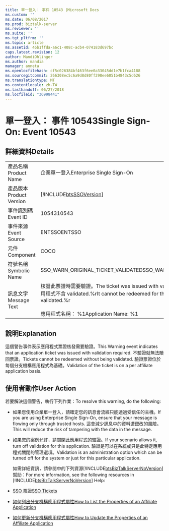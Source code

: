 ```yaml
---
title: 單一登入： 事件 10543 |Microsoft Docs
ms.custom: ''
ms.date: 06/08/2017
ms.prod: biztalk-server
ms.reviewer: ''
ms.suite: ''
ms.tgt_pltfrm: ''
ms.topic: article
ms.assetid: 46b1ffda-a6c1-408c-acb4-074183d697bc
caps.latest.revision: 12
author: MandiOhlinger
ms.author: mandia
manager: anneta
ms.openlocfilehash: cf5c026384bf463f6ee0a33045dd1e7b1fca4188
ms.sourcegitcommit: 266308ec5c6a9d8d80ff298ee6051b4843c5d626
ms.translationtype: MT
ms.contentlocale: zh-TW
ms.lasthandoff: 06/27/2018
ms.locfileid: "36998441"
---
```

# <a name="single-sign-on-event-10543"></a><span data-ttu-id="0cebf-102">單一登入： 事件 10543</span><span class="sxs-lookup"><span data-stu-id="0cebf-102">Single Sign-On: Event 10543</span></span>
## <a name="details"></a><span data-ttu-id="0cebf-103">詳細資料</span><span class="sxs-lookup"><span data-stu-id="0cebf-103">Details</span></span>  

|                 |                                                                                                                                                        |
|-----------------|--------------------------------------------------------------------------------------------------------------------------------------------------------|
|  <span data-ttu-id="0cebf-104">產品名稱</span><span class="sxs-lookup"><span data-stu-id="0cebf-104">Product Name</span></span>   |                                                               <span data-ttu-id="0cebf-105">企業單一登入</span><span class="sxs-lookup"><span data-stu-id="0cebf-105">Enterprise Single Sign-On</span></span>                                                                |
| <span data-ttu-id="0cebf-106">產品版本</span><span class="sxs-lookup"><span data-stu-id="0cebf-106">Product Version</span></span> |                                               [!INCLUDE[btsSSOVersion](../includes/btsssoversion-md.md)]                                               |
|    <span data-ttu-id="0cebf-107">事件識別碼</span><span class="sxs-lookup"><span data-stu-id="0cebf-107">Event ID</span></span>     |                                                                         <span data-ttu-id="0cebf-108">10543</span><span class="sxs-lookup"><span data-stu-id="0cebf-108">10543</span></span>                                                                          |
|  <span data-ttu-id="0cebf-109">事件來源</span><span class="sxs-lookup"><span data-stu-id="0cebf-109">Event Source</span></span>   |                                                                         <span data-ttu-id="0cebf-110">ENTSSO</span><span class="sxs-lookup"><span data-stu-id="0cebf-110">ENTSSO</span></span>                                                                         |
|    <span data-ttu-id="0cebf-111">元件</span><span class="sxs-lookup"><span data-stu-id="0cebf-111">Component</span></span>    |                                                                           <span data-ttu-id="0cebf-112">CO</span><span class="sxs-lookup"><span data-stu-id="0cebf-112">CO</span></span>                                                                           |
|  <span data-ttu-id="0cebf-113">符號名稱</span><span class="sxs-lookup"><span data-stu-id="0cebf-113">Symbolic Name</span></span>  |                                                           <span data-ttu-id="0cebf-114">SSO_WARN_ORIGINAL_TICKET_VALIDATED</span><span class="sxs-lookup"><span data-stu-id="0cebf-114">SSO_WARN_ORIGINAL_TICKET_VALIDATED</span></span>                                                           |
|  <span data-ttu-id="0cebf-115">訊息文字</span><span class="sxs-lookup"><span data-stu-id="0cebf-115">Message Text</span></span>   | <span data-ttu-id="0cebf-116">核發此票證時需要驗證。</span><span class="sxs-lookup"><span data-stu-id="0cebf-116">The ticket was issued with validation required.</span></span> <span data-ttu-id="0cebf-117">即無法兌換此應用程式不含 validated.%r</span><span class="sxs-lookup"><span data-stu-id="0cebf-117">It cannot be redeemed for this application without being validated.%r</span></span><br /><br /> <span data-ttu-id="0cebf-118">應用程式名稱： %1</span><span class="sxs-lookup"><span data-stu-id="0cebf-118">Application Name: %1</span></span> |

## <a name="explanation"></a><span data-ttu-id="0cebf-119">說明</span><span class="sxs-lookup"><span data-stu-id="0cebf-119">Explanation</span></span>  
 <span data-ttu-id="0cebf-120">這個警告事件表示應用程式票證核發需要驗證。</span><span class="sxs-lookup"><span data-stu-id="0cebf-120">This Warning event indicates that an application ticket was issued with validation required.</span></span> <span data-ttu-id="0cebf-121">不驗證就無法贖回票證。</span><span class="sxs-lookup"><span data-stu-id="0cebf-121">Tickets cannot be redeemed without being validated.</span></span> <span data-ttu-id="0cebf-122">驗證票證位於每個分支機構應用程式為基礎。</span><span class="sxs-lookup"><span data-stu-id="0cebf-122">Validation of the ticket is on a per affiliate application basis.</span></span>  

## <a name="user-action"></a><span data-ttu-id="0cebf-123">使用者動作</span><span class="sxs-lookup"><span data-stu-id="0cebf-123">User Action</span></span>  
 <span data-ttu-id="0cebf-124">若要解決這個警告，執行下列作業：</span><span class="sxs-lookup"><span data-stu-id="0cebf-124">To resolve this warning, do the following:</span></span>  

- <span data-ttu-id="0cebf-125">如果您使用企業單一登入，請確定您的訊息會流經只能透過受信任的主機。</span><span class="sxs-lookup"><span data-stu-id="0cebf-125">If you are using Enterprise Single Sign-On, ensure that your message is flowing only through trusted hosts.</span></span> <span data-ttu-id="0cebf-126">這會減少訊息中的資料遭竄改的風險。</span><span class="sxs-lookup"><span data-stu-id="0cebf-126">This will reduce the risk of tampering with the data in the message.</span></span>  

- <span data-ttu-id="0cebf-127">如果您的案例允許，請關閉此應用程式的驗證。</span><span class="sxs-lookup"><span data-stu-id="0cebf-127">If your scenario allows it, turn off validation for this application.</span></span> <span data-ttu-id="0cebf-128">驗證是可以在系統或只是此特定應用程式關閉的管理選項。</span><span class="sxs-lookup"><span data-stu-id="0cebf-128">Validation is an administration option which can be turned off for the system or just for this particular application.</span></span>  

  <span data-ttu-id="0cebf-129">如需詳細資訊，請參閱中的下列資源[!INCLUDE[btsBizTalkServerNoVersion](../includes/btsbiztalkservernoversion-md.md)]幫助：</span><span class="sxs-lookup"><span data-stu-id="0cebf-129">For more information, see the following resources in [!INCLUDE[btsBizTalkServerNoVersion](../includes/btsbiztalkservernoversion-md.md)] Help:</span></span>  

- [<span data-ttu-id="0cebf-130">SSO 票證</span><span class="sxs-lookup"><span data-stu-id="0cebf-130">SSO Tickets</span></span>](../core/sso-tickets.md)  

- [<span data-ttu-id="0cebf-131">如何列出分支機構應用程式屬性</span><span class="sxs-lookup"><span data-stu-id="0cebf-131">How to List the Properties of an Affiliate Application</span></span>](../core/how-to-list-the-properties-of-an-affiliate-application.md)  

- [<span data-ttu-id="0cebf-132">如何更新分支機構應用程式屬性</span><span class="sxs-lookup"><span data-stu-id="0cebf-132">How to Update the Properties of an Affiliate Application</span></span>](../core/how-to-update-the-properties-of-an-affiliate-application.md)
